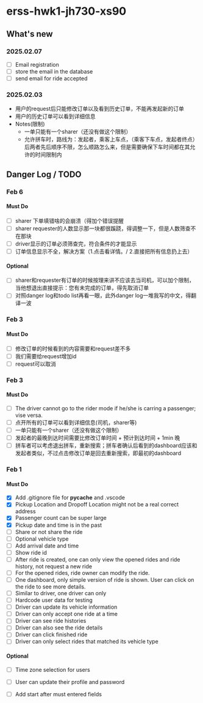 # erss-hwk1-jh730-xs90

## What's new

### 2025.02.07

- [ ] Email registration
- [ ] store the email in the database
- [ ] send email for ride accepted

### 2025.02.03

- 用户的request后只能修改订单以及看到历史订单，不能再发起新的订单
- 用户的历史订单可以看到详细信息
- Notes(限制)
    - 一单只能有一个sharer（还没有做这个限制）
    - 允许拼车时，路线为：发起者，乘客上车点，（乘客下车点，发起者终点）后两者先后顺序不限，怎么顺路怎么来，但是需要确保下车时间都在其允许的时间限制内

## Danger Log / TODO

### Feb 6

#### Must Do
- [ ] sharer 下单填错啥的会崩溃（得加个错误提醒
- [ ] sharer requester的人数显示那一块都很蹊跷，得调整一下，但是人数筛查不在那块
- [ ] driver显示的订单必须筛查完，符合条件的才能显示
- [ ] 订单信息显示不全，解决方案（1.点击看详情。/ 2.直接把所有信息扔上去）

#### Optional

- [ ] sharer和requester有订单的时候按理来讲不应该去当司机，可以加个限制，当他想退出直接提示：您有未完成的订单，得先取消订单
- [ ] 对照danger log和todo list再看一眼，此外danger log一堆我写的中文，得翻译一波

### Feb 3

#### Must Do

- [ ] 修改订单的时候看到的内容需要和request差不多
- [ ] 我们需要给request增加id
- [ ] request可以取消

### Feb 3

#### Must Do

- [ ] The driver cannot go to the rider mode if he/she is carring a passenger; vise versa.
- [ ] 点开所有的订单可以看到详细信息(司机，sharer等)
- [ ] 一单只能有一个sharer（还没有做这个限制）
- [ ] 发起者的最晚到达时间需要比修改订单时间 + 预计到达时间 + 1min 晚
- [ ] 拼车者可以考虑退出拼车，重新搜索；拼车者确认后看到的dashboard应该和发起者类似，不过点击修改订单是回去重新搜索，即最初的dashboard

### Feb 1

#### Must Do

- [X] Add .gitignore file for __pycache__ and .vscode
- [X] Pickup Location and Dropoff Location might not be a real correct address
- [X] Passenger count can be super large
- [X] Pickup date and time is in the past
- [ ] Share or not share the ride
- [ ] Optional vehicle type
- [ ] Add arrival date and time
- [ ] Show ride id
- [ ] After ride is created, one can only view the opened rides and ride history, not request a new ride
- [ ] For the opened rides, ride owner can modify the ride.
- [ ] One dashboard, only simple version of ride is shown. User can click on the ride to see more details.
- [ ] Similar to driver, one driver can only
- [ ] Hardcode user data for testing
- [ ] Driver can update its vehicle information
- [ ] Driver can only accept one ride at a time
- [ ] Driver can see ride histories
- [ ] Driver can also see the ride details
- [ ] Driver can click finished ride
- [ ] Driver can only select rides that matched its vehicle type

#### Optional

- [ ] Time zone selection for users
- [ ] User can update their profile and password
- [ ] Add start after must entered fields


